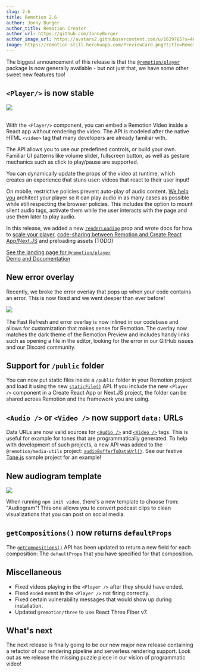```yaml
---
slug: 2-6
title: Remotion 2.6
author: Jonny Burger
author_title: Remotion Creator
author_url: https://github.com/JonnyBurger
author_image_url: https://avatars2.githubusercontent.com/u/1629785?s=460&u=12eb94da6070d00fc924761ce06e3a428d01b7e9&v=4
image: https://remotion-still.herokuapp.com/PreviewCard.png?title=Remotion%202.5&description=Loop%20component,%20In/Out%20Markers,%20Variable%20playback%20rate%20and%20more!
---
```


The biggest announcement of this release is that the [`@remotion/player`](/player) package is now generally available - but not just that, we have some other sweet new features too!

## `<Player/>` is now stable

<img src="/img/player-demo.jpg" /><br/>
<br/>

With the `<Player/>` component, you can embed a Remotion Video inside a React app without rendering the video. The API is modeled after the native HTML `<video>` tag that many developers are already familiar with.

The API allows you to use our predefined controls, or build your own. Familiar UI patterns like volume slider, fullscreen button, as well as gesture mechanics such as click to play/pause are supported.

You can dynamically update the props of the video at runtime, which creates an experience that stuns user: videos that react to their user input!

On mobile, restrictive policies prevent auto-play of audio content. [We help you](/docs/player/autoplay) architect your player so it can play audio in as many cases as possible while still respecting the browser policies. This includes the option to mount silent audio tags, activate them while the user interacts with the page and use them later to play audio.

In this release, we added a new [`renderLoading`](/docs/player/api#renderloading) prop and wrote docs for how to [scale your player](/docs/player/scaling), [code-sharing between Remotion and Create React App/Next.JS](/docs/player/integration) and preloading assets (TODO)

[See the landing page for `@remotion/player`](/player)  
[Demo and Documentation](/docs/player)

## New error overlay

Recently, we broke the error overlay that pops up when your code contains an error. This is now fixed and we went deeper than ever before!

<img src="/img/error-overlay.png" />
<br/>
<br/>
The Fast Refresh and error overlay is now inlined in our codebase and allows for customization that makes sense for Remotion. The overlay now matches the dark theme of the Remotion Preview and includes handy links such as opening a file in the editor, looking for the error in our GitHub issues and our Discord community.

## Support for `/public` folder

You can now put static files inside a `/public` folder in your Remotion project and load it using the new [`staticFile()`](/docs/staticfile) API.
If you include the new `<Player />` component in a Create React App or Next.JS project, the folder can be shared across Remotion and the framework you are using.

## `<Audio />` or `<Video />` now support `data:` URLs

Data URLs are now valid sources for [`<Audio />`](/docs/audio) and [`<Video />`](/docs/video) tags. This is useful for example for tones that are programmatically generated. To help with development of such projects, a new API was added to the `@remotion/media-utils` project: [`audioBufferToDataUrl()`](/audio-buffer-to-data-url). See our festive [Tone.js](https://github.com/remotion-dev/tone-js-example) sample project for an example!

## New audiogram template

<img src="/img/audiogram.png" />

When running `npm init video`, there's a new template to choose from: "Audiogram"! This one allows you to convert podcast clips to clean visualizations that you can post on social media.

## `getCompositions()` now returns `defaultProps`

The [`getCompositions()`](/docs/getcompositions) API has been updated to return a new field for each composition: The `defaultProps` that you have specified for that composition.

## Miscellaneous

- Fixed videos playing in the `<Player />` after they should have ended.
- Fixed `ended` event in the `<Player />` not firing correctly.
- Fixed certain vulnerability messages that would show up during installation.
- Updated `@remotion/three` to use React Three Fiber v7.

## What's next

The next release is finally going to be our new major new release containing a refactor of our rendering pipeline and serverless rendering support. Look out as we release the missing puzzle piece in our vision of programmatic video!
